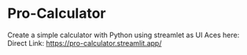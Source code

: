 # Pro-Calculator
Create a simple calculator with Python using streamlet as UI
Aces here:
Direct Link: https://pro-calculator.streamlit.app/
